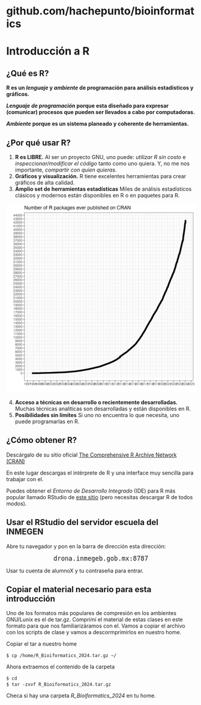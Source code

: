 # github.com/hachepunto/bioinformatics

# Introducción a R

## ¿Qué es R?

**R es un *lenguaje* y *ambiente* de programación para análisis estadísticos y gráficos.**

***Lenguaje de programación* porque esta diseñado para expresar (comunicar) procesos que pueden ser llevados a cabo por computadoras.**

***Ambiente* porque es un sistema planeado y coherente de herramientas.**

## ¿Por qué usar R?

1. **R es LIBRE.** Al ser un proyecto GNU, uno puede: *utilizar R sin costo* e *inspeccionar/modificar el código* tanto como uno quiera. Y, no me nos importante, *compartir con quien quieras*.
2. **Gráficos y visualización.** R tiene excelentes herramientas para crear gráficos de alta calidad.
3. **Amplio set de herramientas estadísticas** Miles de análisis estadísticos clásicos y modernos están disponibles en R o en paquetes para R.

![packages](../imagenes/number-of-submitted-packages-to-CRAN.png)

4. **Acceso a técnicas en desarrollo o recientemente desarrolladas.** Muchas técnicas analíticas son desarrolladas y están disponibles en R.
5. **Posibilidades sin límites** Si uno no encuentra lo que necesita, uno puede programarlas en R.

## ¿Cómo obtener R?

Descárgalo de su sitio oficial [The Comprehensive R Archive Network (CRAN)](https://cran.r-project.org/)

En este lugar descargas el intérprete de R y una interface muy sencilla para trabajar con el. 

Puedes obtener el *Entorno de Desarrollo Integrado* (IDE) para R más popular llamado RStudio de [este sitio](https://posit.co/download/rstudio-desktop/) (pero necesitas descargar R de todos modos).

## Usar el RStudio del servidor escuela del INMEGEN

Abre tu navegador y pon en la barra de dirección esta dirección:

<p align="center"> 
<big><tt>drona.inmegeb.gob.mx:8787</tt></big>
</p>


Usar tu cuenta de alumnoX y tu contraseña para entrar.

## Copiar el material necesario para esta introducción

Uno de los formatos más populares de compresión en los ambientes GNU/Lunix es el de tar.gz. Comprimí el material de estas clases en este formato para que nos familiarizáramos con el. Vamos a copiar el archivo con los scripts de clase y vamos a descormprimirlos en nuestro home.

Copiar el tar a nuestro home

```
$ cp /home/R_Bioiformatics_2024.tar.gz ~/
```

Ahora extraemos el contenido de la carpeta

```
$ cd
$ tar -zxvf R_Bioiformatics_2024.tar.gz
```

Checa si hay una carpeta *R_Bioiformatics_2024* en tu home.
